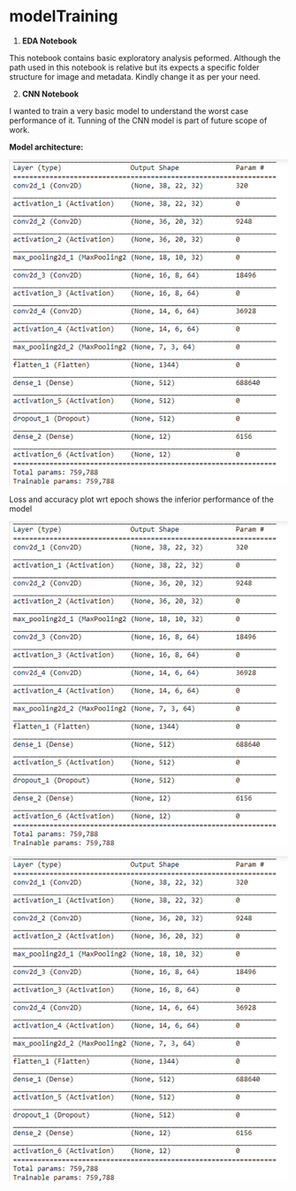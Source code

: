 # modelTraining 

1. **EDA Notebook**

This notebook contains basic exploratory analysis peformed. Although the path used in this notebook is relative but its expects a specific folder structure for image and metadata. Kindly change it as per your need. 

2. **CNN Notebook**

I wanted to train a very basic model to understand the worst case performance of it. Tunning of the CNN model is part of future scope of work.

**Model architecture:**

![alt text][logo]

[logo]: https://github.com/rohitmishr1484/ClimateAI-CAELI/blob/main/modelTraining/model-architecture.PNG?raw=true "Architecture"

Loss and accuracy plot wrt epoch shows the inferior performance of the model

![alt text][logo]

[logo]: https://github.com/rohitmishr1484/ClimateAI-CAELI/blob/main/modelTraining/loss.PNG?raw=true "Loss"


![alt text][logo]

[logo]: https://github.com/rohitmishr1484/ClimateAI-CAELI/blob/main/modelTraining/accuracy.PNG?raw=true "Accuracy"